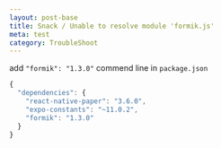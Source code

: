 ```yaml
---
layout: post-base
title: Snack / Unable to resolve module 'formik.js'
meta: test
category: TroubleShoot
---
```

add `"formik": "1.3.0"` commend line in `package.json`

```js
{
  "dependencies": {
    "react-native-paper": "3.6.0",
    "expo-constants": "~11.0.2",
    "formik": "1.3.0"
  }
}
```
